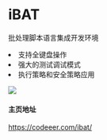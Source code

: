# iBAT
批处理脚本语言集成开发环境

<li>支持全键盘操作</li>
<li>强大的测试调试模式</li>
<li>执行策略和安全策略应用</li>

![](https://codeeer.com/ibat/img/groupcode.gif)

#### 主页地址
https://codeeer.com/ibat/
